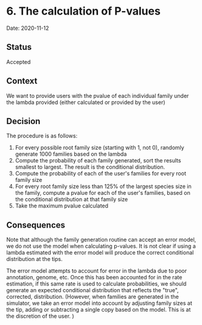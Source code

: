 # 6. The calculation of P-values

Date: 2020-11-12

## Status

Accepted

## Context

We want to provide users with the pvalue of each individual family under the lambda provided (either
calculated or provided by the user)

## Decision

The procedure is as follows: 

1. For every possible root family size (starting with 1, not 0), randomly generate 1000 families based on the lambda
2. Compute the probability of each family generated, sort the results smallest to largest. The result is the
   conditional distribution.
3. Compute the probability of each of the user's families for every root family size 
4. For every root family size less than 125% of the largest species size in the family, compute a pvalue for each 
   of the user's families, based on the conditional distribution at that family size
5. Take the maximum pvalue calculated

## Consequences

Note that although the family generation routine can accept an error model, we do not use the model when 
calculating p-values. It is not clear if using a lambda estimated with the error model will produce the 
correct conditional distribution at the tips.

The error model attempts to account for error in the lambda due to poor annotation, genome, etc. Once this has 
been accounted for in the rate estimation, if this same rate is used to calculate probabilities, we should
generate an expected conditional distribution that reflects the "true", corrected, distribution. (However, when 
families are generated in the simulator, we take an error model into account by adjusting family sizes at the tip,
adding or subtracting a single copy based on the model. This is at the discretion of the user. ) 
